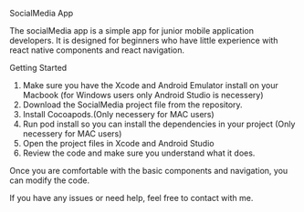 SocialMedia App

The socialMedia app is a simple app for junior mobile application developers. 
It is designed for beginners who have little experience with react native components and react navigation. 

Getting Started

1. Make sure you have the Xcode and Android Emulator install on your Macbook (for Windows users only Android Studio is necessery)
2. Download the SocialMedia project file from the repository.
3. Install Cocoapods.(Only necessery for MAC users)
4. Run pod install so you can install the dependencies in your project (Only necessery for MAC users)
5. Open the project files in Xcode and Android Studio 
6. Review the code and make sure you understand what it does.

Once you are comfortable with the basic components and navigation, you can modify the code.

If you have any issues or need help, feel free to contact with me.



